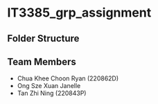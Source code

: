 # IT3385_grp_assignment

## Folder Structure

## Team Members
- Chua Khee Choon Ryan (220862D)
- Ong Sze Xuan Janelle 
- Tan Zhi Ning (220843P)
